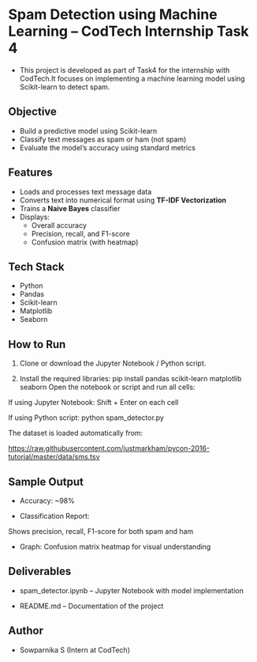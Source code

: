 # Spam Detection using Machine Learning – CodTech Internship Task 4
- This project is developed as part of Task4 for the internship with CodTech.It focuses on implementing a machine learning model using Scikit-learn to detect spam.

## Objective

- Build a predictive model using Scikit-learn
- Classify text messages as spam or ham (not spam)
- Evaluate the model’s accuracy using standard metrics

## Features

- Loads and processes text message data
- Converts text into numerical format using **TF-IDF Vectorization**
- Trains a **Naive Bayes** classifier
- Displays:
  - Overall accuracy
  - Precision, recall, and F1-score
  - Confusion matrix (with heatmap)

## Tech Stack

- Python
- Pandas
- Scikit-learn
- Matplotlib
- Seaborn

## How to Run

1. Clone or download the Jupyter Notebook / Python script.

2. Install the required libraries:
   pip install pandas scikit-learn matplotlib seaborn
Open the notebook or script and run all cells:

If using Jupyter Notebook: Shift + Enter on each cell

If using Python script: python spam_detector.py

The dataset is loaded automatically from:

https://raw.githubusercontent.com/justmarkham/pycon-2016-tutorial/master/data/sms.tsv

## Sample Output
- Accuracy: ~98%

- Classification Report:

Shows precision, recall, F1-score for both spam and ham

- Graph: Confusion matrix heatmap for visual understanding

## Deliverables
- spam_detector.ipynb – Jupyter Notebook with model implementation

- README.md – Documentation of the project

## Author
- Sowparnika S (Intern at CodTech)

